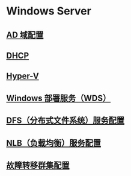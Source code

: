 # Windows Server

## [AD 域配置](./ActiveDirectoryDomain.md)

## [DHCP](./DHCP.md)

## [Hyper-V](./Hyper-V.md)

## [Windows 部署服务（WDS）](./WDS.md)

## [DFS（分布式文件系统）服务配置](./DFS.md)

## [NLB（负载均衡）服务配置](./NLB.md)

## [故障转移群集配置](./FailoverCluster.md)
